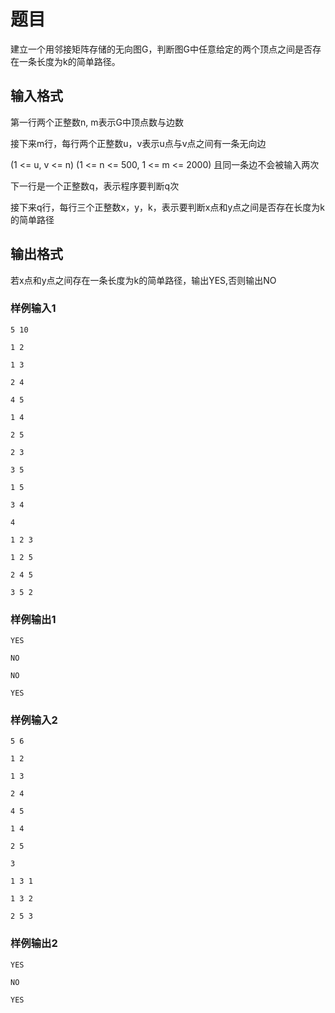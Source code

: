 # 题目
建立一个用邻接矩阵存储的无向图G，判断图G中任意给定的两个顶点之间是否存在一条长度为k的简单路径。

## 输入格式

第一行两个正整数n, m表示G中顶点数与边数

接下来m行，每行两个正整数u，v表示u点与v点之间有一条无向边

(1 <= u, v <= n)
(1 <= n <= 500, 1 <= m <= 2000) 且同一条边不会被输入两次

下一行是一个正整数q，表示程序要判断q次

接下来q行，每行三个正整数x，y，k，表示要判断x点和y点之间是否存在长度为k的简单路径

## 输出格式

若x点和y点之间存在一条长度为k的简单路径，输出YES,否则输出NO

### 样例输入1
```
5 10

1 2

1 3

2 4

4 5

1 4

2 5

2 3

3 5

1 5

3 4

4

1 2 3

1 2 5

2 4 5

3 5 2
```
### 样例输出1
```
YES

NO

NO

YES
```
### 样例输入2
```
5 6

1 2

1 3

2 4

4 5

1 4

2 5

3

1 3 1

1 3 2

2 5 3
```
### 样例输出2
```
YES

NO

YES
```
